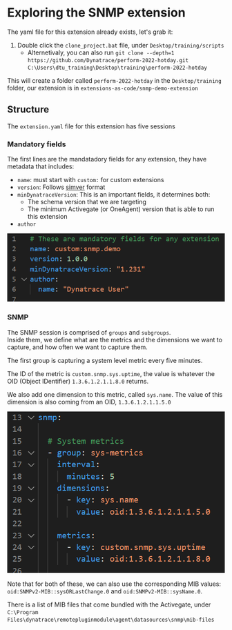 # Exploring the SNMP extension

The yaml file for this extension already exists, let's grab it:

1. Double click the `clone_project.bat` file, under `Desktop/training/scripts`
    * Alternetivaly, you can also run `git clone --depth=1 https://github.com/Dynatrace/perform-2022-hotday.git C:\Users\dtu_training\Desktop\training\perform-2022-hotday`


This will create a folder called `perform-2022-hotday` in the `Desktop/training` folder, our extension is in `extensions-as-code/snmp-demo-extension`

## Structure

The `extension.yaml` file for this extension has five sessions

### Mandatory fields

The first lines are the mandatadory fields for any extension, they have metadata that includes:

* `name`: must start with `custom:` for custom extensions
* `version`: Follows [simver](https://simver.org/) format
* `minDynatraceVersion`: This is an important fields, it determines both:
    * The schema version that we are targeting
    * The minimum Activegate (or OneAgent) version that is able to run this extension
* `author`

![yaml-01](../../resources/08-yaml-01.png)

### SNMP

The SNMP session is comprised of `groups` and `subgroups`.  
Inside them, we define what are the metrics and the dimensions we want to capture, and how often we want to capture them.

The first group is capturing a system level metric every five minutes.  

The ID of the metric is `custom.snmp.sys.uptime`, the value is whatever the OID (Object IDentifier) `1.3.6.1.2.1.1.8.0` returns.

We also add one dimension to this metric, called `sys.name`. The value of this dimension is also coming from an OID, `1.3.6.1.2.1.1.5.0`

  
![yaml-02](../../resources/09-yaml-02.png)

Note that for both of these, we can also use the corresponding MIB values: `oid:SNMPv2-MIB::sysORLastChange.0` and `oid:SNMPv2-MIB::sysName.0`.  

There is a list of MIB files that come bundled with the Activegate, under `C:\Program Files\dynatrace\remotepluginmodule\agent\datasources\snmp\mib-files`
